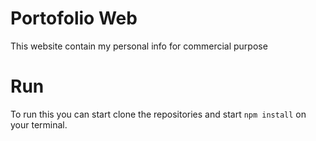 # Portofolio Web

This website contain my personal info for commercial purpose

# Run

To run this you can start clone the repositories and start `npm install` on your terminal.
